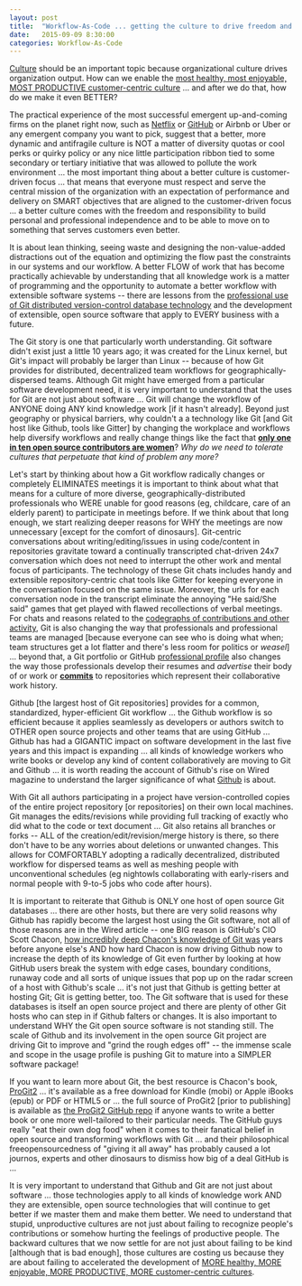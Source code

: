 ```yaml
---
layout: post
title:  "Workflow-As-Code ... getting the culture to drive freedom and responsibility"
date:   2015-09-09 8:30:00
categories: Workflow-As-Code
---
```

[Culture](http://www.forbes.com/sites/joshbersin/2015/03/13/culture-why-its-the-hottest-topic-in-business-today/) should be an important topic because organizational culture drives organization output.  How can we enable the [most healthy, most enjoyable, MOST PRODUCTIVE customer-centric culture](http://www.slideshare.net/reed2001/culture-1798664) ... and after we do that, how do we make it even BETTER?  

The practical experience of the most successful emergent up-and-coming firms on the planet right now, such as [Netflix](http://techblog.netflix.com/) or [GitHub](https://youtu.be/2fBNuK6CRmA?t=54m46s) or Airbnb or Uber or any emergent company you want to pick, suggest that a better, more dynamic and antifragile culture is NOT a matter of diversity quotas or cool perks or quirky policy or any nice little participation ribbon tied to some secondary or tertiary initiative that was allowed to pollute the work environment ... the most important thing about a better culture is customer-driven focus ... that means that everyone must respect and serve the central mission of the organization with an expectation of performance and delivery on SMART objectives that are aligned to the customer-driven focus ... a better culture comes with the freedom and responsibility to build personal and professional independence and to be able to move on to something that serves customers even better.  

It is about lean thinking, seeing waste and designing the non-value-added distractions out of the equation and optimizing the flow past the constraints in our systems and our workflow.   A better FLOW of work that has become practically achievable by understanding that all knowledge work is a matter of programming and the opportunity to automate a better workflow with extensible software systems -- there are lessons from the [professional use of Git distributed version-control database technology](http://git-scm.com/book/en/v2) and the development of extensible, open source software that apply to EVERY business with a future.  

The Git story is one that particularly worth understanding.  Git software didn't exist just a little 10 years ago; it was created for the Linux kernel, but Git's impact will probably be larger than Linux -- because of how Git provides for distributed, decentralized team workflows for geographically-dispersed teams.  Although Git might have emerged from a particular software development need, it is very important to understand that the uses for Git are not just about software ... Git will change the workflow of ANYONE doing ANY kind knowledge work [if it hasn't already].  Beyond just geography or physical barriers, why couldn't a a technology like Git [and Git host like Github, tools like Gitter] by changing the workplace and workflows help diversify workflows and really change things like the fact that **[only one in ten open source contributors are women](https://www.os4w.org/)**?  *Why do we need to tolerate cultures that perpetuate that kind of problem any more?*

Let's start by thinking about how a Git workflow radically changes or completely ELIMINATES meetings it is important to think about what that means for a culture of more diverse, geographically-distributed professionals who WERE unable for good reasons (eg, childcare, care of an elderly parent) to participate in meetings before.  If we think about that long enough, we start realizing deeper reasons for WHY the meetings are now unnecessary [except for the comfort of dinosaurs].  Git-centric conversations about writing/editing/issues in using code/content in repositories gravitate toward a continually transcripted chat-driven 24x7 conversation which does not need to interrupt the other work and mental focus of participants.  The technology of these Git chats includes handy and extensible repository-centric chat tools like Gitter for keeping everyone in the conversation focused on the same issue.  Moreover, the urls for each conversation node in the transcript eliminate the annoying "He said/She said" games that get played with flawed recollections of verbal meetings.  For chats and reasons related to the [codegraphs of contributions and other activity](https://help.github.com/categories/graphs-and-contributions/), Git is also changing the way that professionals and professional teams are managed [because everyone can see who is doing what when; team structures get a lot flatter and there's less room for politics or *weasel*] ... beyond that, a Git portfolio or GitHub [professional profile](https://help.github.com/articles/viewing-contributions-on-your-profile-page/) also changes the way those professionals develop their resumes and *advertise* their body of or work or **[commits](https://help.github.com/categories/commits/)** to repositories which represent their collaborative work history.

Github [the largest host of Git repositories] provides for a common, standardized, hyper-efficient Git workflow ... the Github workflow is so efficient because it applies seamlessly as developers or authors switch to OTHER open source projects and other teams that are using GitHub ... Github has had a GIGANTIC impact on software development in the last five years and this impact is expanding ... all kinds of knowledge workers who write books or develop any kind of content collaboratively are moving to Git and Github  ... it is worth reading the account of Github's rise on Wired magazine to understand the larger significance of what [Github](http://www.wired.com/tag/github/) is about.

With Git all authors participating in a project have version-controlled copies of the entire project repository [or repositories] on their own local machines.  Git manages the edits/revisions while providing full tracking of exactly who did what to the code or text document ... Git also retains all branches or forks -- ALL of the creation/edit/revision/merge history is there, so there don't have to be any worries about deletions or unwanted changes.  This allows for COMFORTABLY adopting a radically decentralized, distributed workflow for dispersed teams as well as meshing people with unconventional schedules (eg nightowls collaborating with early-risers and normal people with 9-to-5 jobs who code after hours).

It is important to reiterate that Github is ONLY one host of open source Git databases ... there are other hosts, but there are very solid reasons why Github has rapidly become the largest host using the Git software, not all of those reasons are in the Wired article -- one BIG reason is GitHub's CIO Scott Chacon, [how incredibly deep Chacon's knowledge of Git was](https://youtu.be/ZDR433b0HJY) years before anyone else's AND how hard Chacon is now driving Github now to increase the depth of its knowledge of Git even further by looking at how GitHub users break the system with edge cases, boundary conditions, runaway code and all sorts of unique issues that pop up on the radar screen of a host with Github's scale ... it's not just that Github is getting better at hosting Git; Git is getting better, too.  The Git software that is used for these databases is itself an open source project and there are plenty of other Git hosts who can step in if Github falters or changes. It is also important to understand WHY the Git open source software is not standing still.  The scale of Github and its involvement in the open source Git project are driving Git to improve and "grind the rough edges off" -- the immense scale and scope in the usage profile is pushing Git to mature into a SIMPLER software package!   

If you want to learn more about Git, the best resource is Chacon's book, [ProGit2](https://github.com/progit/progit2) ... it's available as a free download for Kindle (mobi) or Apple iBooks (epub) or PDF or HTML5 or ... the full source of ProGit2 [prior to publishing] is available as [the ProGit2 GitHub repo](https://github.com/progit/progit2) if anyone wants to write a better book or one more well-tailored to their particular needs.  The GitHub guys really "eat their own dog food" when it comes to their fanatical belief in open source and transforming workflows with Git ... and their philosophical freeopensourcedness of "giving it all away" has probably caused a lot journos, experts and other dinosaurs to dismiss how big of a deal GitHub is ...

It is very important to understand that Github and Git are not just about software ... those technologies apply to all kinds of knowledge work AND they are extensible, open source technologies that will continue to get better if we master them and make them better.  We need to understand that stupid, unproductive cultures are not just about failing to recognize people's contributions or somehow hurting the feelings of productive people.  The backward cultures that we now settle for are not just about failing to be kind [although that is bad enough], those cultures are costing us because they are about failing to accelerated the development of [MORE healthy, MORE enjoyable, MORE PRODUCTIVE, MORE customer-centric cultures](http://www.slideshare.net/reed2001/culture-1798664).
